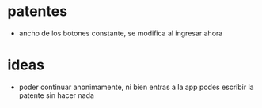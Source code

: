 # patentes

- ancho de los botones constante, se modifica al ingresar ahora

# ideas

- poder continuar anonimamente, ni bien entras a la app podes escribir la patente sin hacer nada
